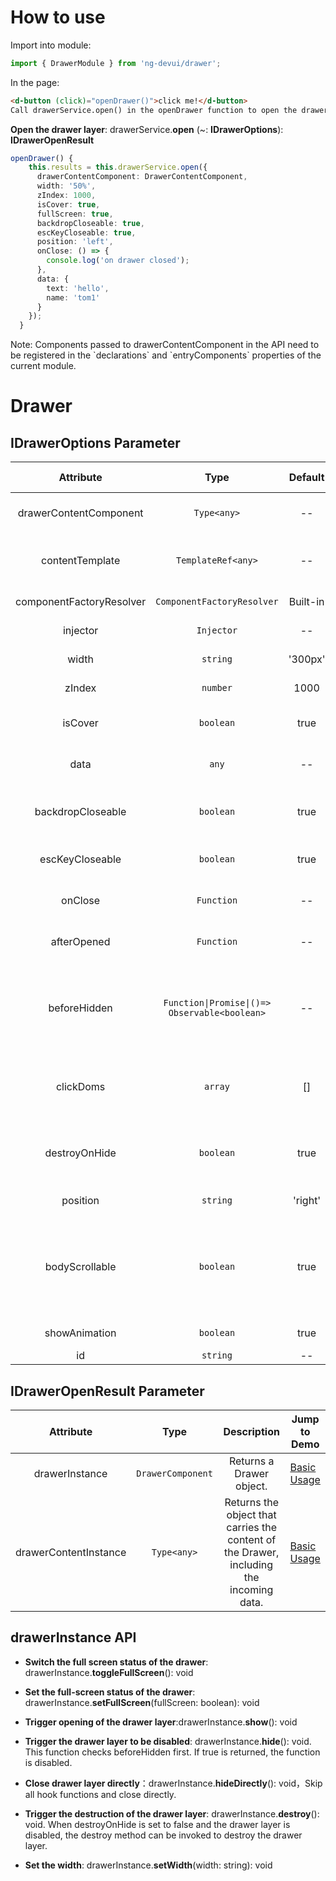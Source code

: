 # How to use
Import into module:
```ts
import { DrawerModule } from 'ng-devui/drawer';
```

In the page:
```html
<d-button (click)="openDrawer()">click me!</d-button>
Call drawerService.open() in the openDrawer function to open the drawer board.
```
**Open the drawer layer**: drawerService.**open** (~: **IDrawerOptions**): **IDrawerOpenResult**

```ts
openDrawer() {
    this.results = this.drawerService.open({
      drawerContentComponent: DrawerContentComponent,
      width: '50%',
      zIndex: 1000,
      isCover: true,
      fullScreen: true,
      backdropCloseable: true,
      escKeyCloseable: true,
      position: 'left',
      onClose: () => {
        console.log('on drawer closed');
      },
      data: {
        text: 'hello',
        name: 'tom1'
      }
    });
  }
```
Note: Components passed to drawerContentComponent in the API need to be registered in the \`declarations\` and \`entryComponents\` properties of the current module.

# Drawer


## IDrawerOptions Parameter

| Attribute | Type | Default | Description | Jump to Demo |Global Config|
| :----------------: | :----------------------: | :------------------------: | :------------------: | :---------------------------------------------------------------------------------------------------------------------------------------------------------: | -------------------------------------------------------------------- |
| drawerContentComponent | `Type<any>` | -- | Optional. The user-defined component is transferred. | [Basic Usage](demo#basic-usage) |
|     contentTemplate      |       `TemplateRef<any>`        |    --    | Optional. Customized template, incompatible with drawerContentComponent.       | [Custom Template](demo#template) |
| componentFactoryResolver | `ComponentFactoryResolver` | Built-in | Optional. Generally this parameter is not required. |
| injector | `Injector` | -- | Optional. You do not need to set this parameter. |
| width | `string` | '300px' | Optional. Sets the width of the drawer. | [Basic Usage](demo#basic-usage) |
| zIndex | `number` | 1000 | Optional. Sets the z-index value of the drawer. | [Basic Usage](demo#basic-usage) |
| isCover | `boolean` | true | Optional. Indicating whether a mask is available. | [Basic Usage](demo#basic-usage) |
| data | `any` | -- | Optional. Any object can be transferred for the drawerContentComponent. | [Basic Usage](demo#basic-usage) |
| backdropCloseable | `boolean` | true | Optional. Specifies whether to close the drawer layer by clicking the background. | [Basic Usage](demo#basic-usage) |
| escKeyCloseable | `boolean` | true | Optional. Sets whether the drawer layer can be closed by pressing the esc key. | [Basic Usage](demo#basic-usage) |
| onClose | `Function` | -- | Optional. This command is invoked when the drawer is disabled. | [Basic Usage](demo#basic-usage) |
| afterOpened | `Function` | -- | This command is optional. It is invoked when the drawer is opened. |
| beforeHidden | `Function\|Promise\|()=> Observable<boolean>` | -- | Optional. This API is invoked before the drawer is disabled. The value of the boolean type is returned. The value false can prevent the drawer layer from being disabled. | [basic usage](demo#basic-usage) |
| clickDoms | `array` | [] | Optional. When isCover is set to false, click Dom to close the side slide bar. | [Do not destroy after being closed](demo#do-not-destroy-after-closing) |
| destroyOnHide | `boolean` | true | Optional. Whether to destroy the drawer component when the drawer is disabled. The default value is yes. | [Do not destroy after being closed](demo#do-not-destroy-after-closing) |
| position | `string` | 'right' | Optional. The value can be left or right. | [Basic Usage](demo#basic-usage) |
| bodyScrollable | `boolean` | true | Optional. Whether the body can be scrolled when the drawer opens. The default value is false. If the scroll bar is hidden, the scroll bar may jitter. You need to resolve the problem in the page layout. |s
| showAnimation | `boolean` | true | optional. Whether to enable animation. |
| id | `string` | -- | Optional. Id of the drawer. |

## IDrawerOpenResult Parameter

| Attribute | Type | Description | Jump to Demo |
| :-------------------: | :---------------: | :-------------------------------------------: | ----------------------------------------------- |
| drawerInstance | `DrawerComponent` | Returns a Drawer object. | [Basic Usage](demo#basic-usage) |
| drawerContentInstance | `Type<any>` | Returns the object that carries the content of the Drawer, including the incoming data. | [Basic Usage](demo#basic-usage) |

## drawerInstance API

- **Switch the full screen status of the drawer**: drawerInstance.**toggleFullScreen**(): void

- **Set the full-screen status of the drawer**: drawerInstance.**setFullScreen**(fullScreen: boolean): void

- **Trigger opening of the drawer layer**:drawerInstance.**show**(): void

- **Trigger the drawer layer to be disabled**: drawerInstance.**hide**(): void. This function checks beforeHidden first. If true is returned, the function is disabled.

- **Close drawer layer directly**：drawerInstance.**hideDirectly**(): void，Skip all hook functions and close directly.

- **Trigger the destruction of the drawer layer**: drawerInstance.**destroy**(): void. When destroyOnHide is set to false and the drawer layer is disabled, the destroy method can be invoked to destroy the drawer layer.
- **Set the width**: drawerInstance.**setWidth**(width: string): void
